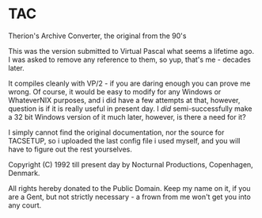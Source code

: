 # TAC
Therion's Archive Converter, the original from the 90's

This was the version submitted to Virtual Pascal what seems a lifetime ago. I was asked to remove any reference to them, so yup, that's me - decades later.

It compiles cleanly with VP/2 - if you are daring enough you can prove me wrong. Of course, it would be easy to modify for any Windows or WhateverNIX purposes, and i did have a few attempts at that, however, question is if it is really useful in present day. I *did* semi-successfully make a 32 bit Windows version of it much later, however, is there a need for it?

I simply cannot find the original documentation, nor the source for TACSETUP, so i uploaded the last config file i used myself, and you will have to figure out the rest yourselves.

Copyright (C) 1992 till present day by Nocturnal Productions, Copenhagen, Denmark.

All rights hereby donated to the Public Domain. Keep my name on it, if you are a Gent, but not strictly necessary - a frown from me won't get you into any court.
